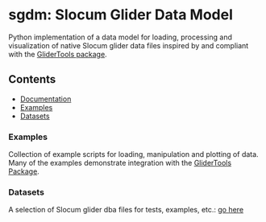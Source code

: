 # sgdm: Slocum Glider Data Model

Python implementation of a data model for loading, processing and visualization of native Slocum glider data files
inspired by and compliant with the [GliderTools package](https://glidertools.readthedocs.io/en/latest/index.html). 

## Contents
+ [Documentation](https://github.com/kerfoot/sgdm/wiki)
+ [Examples](https://github.com/kerfoot/sgdm/tree/master/examples)
+ [Datasets](#datasets)

### Examples

Collection of example scripts for loading, manipulation and plotting of data.  Many of the examples demonstrate
integration with the [GliderTools Package](https://glidertools.readthedocs.io/en/latest/index.html).

### Datasets

A selection of Slocum glider dba files for tests, examples, etc.: [go here](https://github.com/kerfoot/sgdm/tree/master/data)
